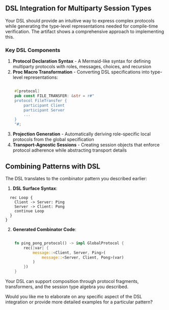 
## DSL Integration for Multiparty Session Types

Your DSL should provide an intuitive way to express complex protocols while generating the type-level representations needed for compile-time verification. The artifact shows a comprehensive approach to implementing this.

### Key DSL Components

1. **Protocol Declaration Syntax** - A Mermaid-like syntax for defining multiparty protocols with roles, messages, choices, and recursion
2. **Proc Macro Transformation** - Converting DSL specifications into type-level representations:

```rust

    #[protocol]
    pub const FILE_TRANSFER: &str = r#"
    protocol FileTransfer {
        participant Client
        participant Server
        ...
    }
    "#;
```
3. **Projection Generation** - Automatically deriving role-specific local protocols from the global specification
4. **Transport-Agnostic Sessions** - Creating session objects that enforce protocol adherence while abstracting transport details

## Combining Patterns with DSL

The DSL translates to the combinator pattern you described earlier:

1. **DSL Surface Syntax**:

```protocol PingPong {
  rec Loop {
    Client -> Server: Ping
    Server -> Client: Pong
    continue Loop
  }
}
```

2. **Generated Combinator Code**:

```rust

    fn ping_pong_protocol() -> impl GlobalProtocol {
        rec(|var| {
            message::<Client, Server, Ping>(
                message::<Server, Client, Pong>(var)
            )
        })
    }
```

Your DSL can support composition through protocol fragments, transformers, and the session type algebra you described.

Would you like me to elaborate on any specific aspect of the DSL integration or provide more detailed examples for a particular pattern?